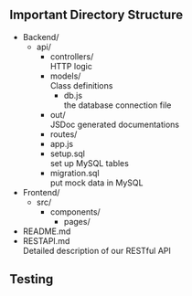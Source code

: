 ## Important Directory Structure

- Backend/  
  - api/
    - controllers/  
    HTTP logic
    - models/  
    Class definitions
      - db.js  
      the database connection file
    - out/  
    JSDoc generated documentations
    - routes/
    - app.js
    - setup.sql  
    set up MySQL tables
    - migration.sql  
    put mock data in MySQL
- Frontend/
  - src/
      - components/
        - pages/
- README.md
- RESTAPI.md  
Detailed description of our RESTful API


## Testing
